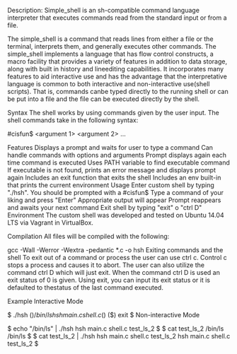 Description: Simple_shell is an sh-compatible command language interpreter that executes commands read from the standard input or from a file.

The simple_shell is a command that reads lines from either a file or the terminal, interprets them, and generally executes other commands. The simple_shell implements a language that has flow control constructs, a macro facility that provides a variety of features in addition to data storage, along with built in history and lineediting capabilities. It incorporates many features to aid interactive use and has the advantage that the interpretative language is common to both interactive and non-interactive use(shell scripts). That is, commands canbe typed directly to the running shell or can be put into a file and the file can be executed directly by the shell.

Syntax The shell works by using commands given by the user input. The shell commands take in the following syntax:

#cisfun$ <argument 1> <argument 2> ...

Features Displays a prompt and waits for user to type a command Can handle commands with options and arguments Prompt displays again each time command is executed Uses PATH variable to find executable command If executable is not found, prints an error message and displays prompt again Includes an exit function that exits the shell Includes an env built-in that prints the current environment Usage Enter custom shell by typing "./hsh". You should be prompted with a #cisfun$ Type a command of your liking and press "Enter" Appropriate output will appear Prompt reappears and awaits your next command Exit shell by typing "exit" o "ctrl D" Environment The custom shell was developed and tested on Ubuntu 14.04 LTS via Vagrant in VirtualBox.

Compilation All files will be compiled with the following:

gcc -Wall -Werror -Wextra -pedantic *.c -o hsh Exiting commands and the shell To exit out of a command or process the user can use ctrl c. Control c stops a process and causes it to abort. The user can also utilize the command ctrl D which will just exit. When the command ctrl D is used an exit status of 0 is given. Using exit, you can input its exit status or it is defaulted to thestatus of the last command executed.

Example Interactive Mode

$ ./hsh ($) /bin/ls hsh main.c shell.c ($) ($) exit $ Non-interactive Mode

$ echo "/bin/ls" | ./hsh hsh main.c shell.c test_ls_2 $ $ cat test_ls_2 /bin/ls /bin/ls $ $ cat test_ls_2 | ./hsh hsh main.c shell.c test_ls_2 hsh main.c shell.c test_ls_2 $

